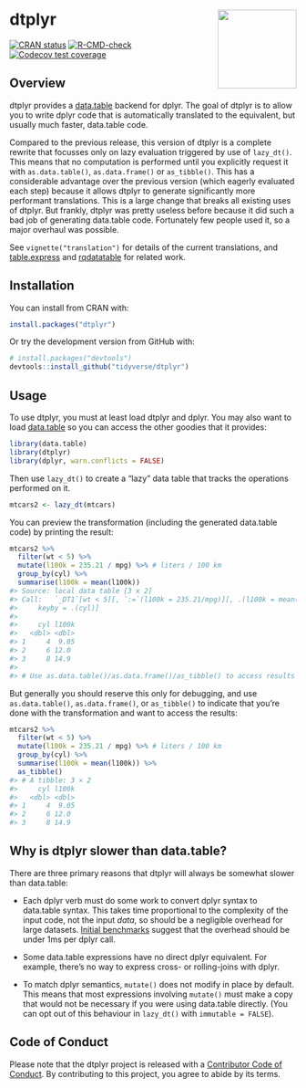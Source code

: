 
<!-- README.md is generated from README.Rmd. Please edit that file -->

# dtplyr <a href='https://dtplyr.tidyverse.org'><img src='man/figures/logo.png' align="right" height="138" /></a>

<!-- badges: start -->

[![CRAN
status](https://www.r-pkg.org/badges/version/dtplyr)](https://cran.r-project.org/package=dtplyr)
[![R-CMD-check](https://github.com/tidyverse/dtplyr/workflows/R-CMD-check/badge.svg)](https://github.com/tidyverse/dtplyr/actions)
[![Codecov test
coverage](https://codecov.io/gh/tidyverse/dtplyr/branch/main/graph/badge.svg)](https://app.codecov.io/gh/tidyverse/dtplyr?branch=main)
<!-- badges: end -->

## Overview

dtplyr provides a [data.table](http://r-datatable.com/) backend for
dplyr. The goal of dtplyr is to allow you to write dplyr code that is
automatically translated to the equivalent, but usually much faster,
data.table code.

Compared to the previous release, this version of dtplyr is a complete
rewrite that focusses only on lazy evaluation triggered by use of
`lazy_dt()`. This means that no computation is performed until you
explicitly request it with `as.data.table()`, `as.data.frame()` or
`as_tibble()`. This has a considerable advantage over the previous
version (which eagerly evaluated each step) because it allows dtplyr to
generate significantly more performant translations. This is a large
change that breaks all existing uses of dtplyr. But frankly, dtplyr was
pretty useless before because it did such a bad job of generating
data.table code. Fortunately few people used it, so a major overhaul was
possible.

See `vignette("translation")` for details of the current translations,
and [table.express](https://github.com/asardaes/table.express) and
[rqdatatable](https://github.com/WinVector/rqdatatable/) for related
work.

## Installation

You can install from CRAN with:

``` r
install.packages("dtplyr")
```

Or try the development version from GitHub with:

``` r
# install.packages("devtools")
devtools::install_github("tidyverse/dtplyr")
```

## Usage

To use dtplyr, you must at least load dtplyr and dplyr. You may also
want to load [data.table](http://r-datatable.com/) so you can access the
other goodies that it provides:

``` r
library(data.table)
library(dtplyr)
library(dplyr, warn.conflicts = FALSE)
```

Then use `lazy_dt()` to create a “lazy” data table that tracks the
operations performed on it.

``` r
mtcars2 <- lazy_dt(mtcars)
```

You can preview the transformation (including the generated data.table
code) by printing the result:

``` r
mtcars2 %>% 
  filter(wt < 5) %>% 
  mutate(l100k = 235.21 / mpg) %>% # liters / 100 km
  group_by(cyl) %>% 
  summarise(l100k = mean(l100k))
#> Source: local data table [3 x 2]
#> Call:   `_DT1`[wt < 5][, `:=`(l100k = 235.21/mpg)][, .(l100k = mean(l100k)), 
#>     keyby = .(cyl)]
#> 
#>     cyl l100k
#>   <dbl> <dbl>
#> 1     4  9.05
#> 2     6 12.0 
#> 3     8 14.9 
#> 
#> # Use as.data.table()/as.data.frame()/as_tibble() to access results
```

But generally you should reserve this only for debugging, and use
`as.data.table()`, `as.data.frame()`, or `as_tibble()` to indicate that
you’re done with the transformation and want to access the results:

``` r
mtcars2 %>% 
  filter(wt < 5) %>% 
  mutate(l100k = 235.21 / mpg) %>% # liters / 100 km
  group_by(cyl) %>% 
  summarise(l100k = mean(l100k)) %>% 
  as_tibble()
#> # A tibble: 3 × 2
#>     cyl l100k
#>   <dbl> <dbl>
#> 1     4  9.05
#> 2     6 12.0 
#> 3     8 14.9
```

## Why is dtplyr slower than data.table?

There are three primary reasons that dtplyr will always be somewhat
slower than data.table:

- Each dplyr verb must do some work to convert dplyr syntax to
  data.table syntax. This takes time proportional to the complexity of
  the input code, not the input *data*, so should be a negligible
  overhead for large datasets. [Initial
  benchmarks](https://dtplyr.tidyverse.org/articles/translation.html#performance)
  suggest that the overhead should be under 1ms per dplyr call.

- Some data.table expressions have no direct dplyr equivalent. For
  example, there’s no way to express cross- or rolling-joins with dplyr.

- To match dplyr semantics, `mutate()` does not modify in place by
  default. This means that most expressions involving `mutate()` must
  make a copy that would not be necessary if you were using data.table
  directly. (You can opt out of this behaviour in `lazy_dt()` with
  `immutable = FALSE`).

## Code of Conduct

Please note that the dtplyr project is released with a [Contributor Code
of Conduct](https://dtplyr.tidyverse.org/CODE_OF_CONDUCT.html). By
contributing to this project, you agree to abide by its terms.
